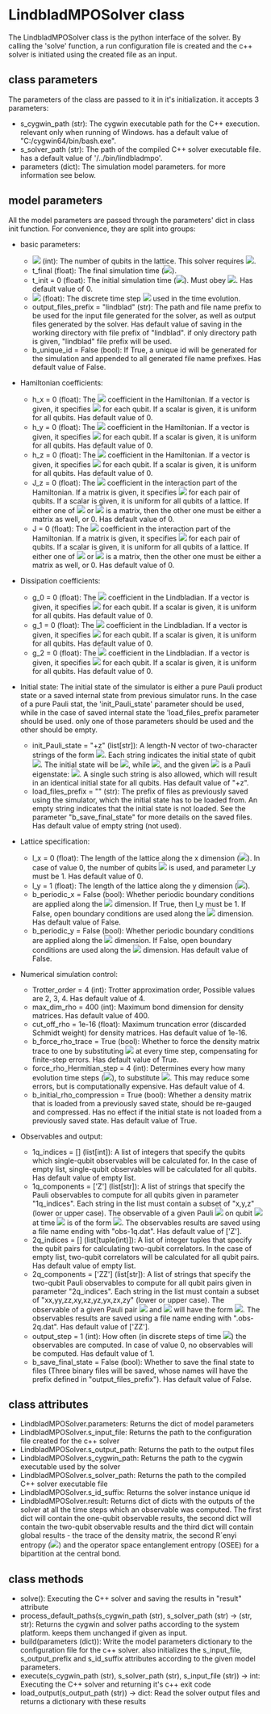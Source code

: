 # LindbladMPOSolver class

The LindbladMPOSolver class is the python interface of the solver. By calling the 'solve' function, a run configuration file is created and the c++ solver is initiated using the created file as an input.

## class parameters

The parameters of the class are passed to it in it's initialization. it accepts 3 parameters:

* s_cygwin_path (str): The cygwin executable path for the C++ execution. relevant only when running of Windows. has a default value of "C:/cygwin64/bin/bash.exe".
* s_solver_path (str): The path of the compiled C++ solver executable file. has a default value of '/../bin/lindbladmpo'.
* parameters (dict): The simulation model parameters. for more information see below.

## model parameters

All the model parameters are passed through the parameters' dict in class init function. For convenience, they are split into groups:

* basic parameters:
    * <img src="https://render.githubusercontent.com/render/math?math=N"> (int): The number of qubits in the lattice. This solver requires <img src="https://render.githubusercontent.com/render/math?math=N >2">.
    * t_final (float): The final simulation time (<img src="https://render.githubusercontent.com/render/math?math=t_f">).
    * t_init = 0 (float): The initial simulation time (<img src="https://render.githubusercontent.com/render/math?math=t_0">). Must obey <img src="https://render.githubusercontent.com/render/math?math=t_0 \le t_f">. Has default value of 0.
    * <img src="https://render.githubusercontent.com/render/math?math=tau"> (float): The discrete time step <img src="https://render.githubusercontent.com/render/math?math=tau"> used in the time evolution.
    * output_files_prefix = "lindblad" (str): The path and file name prefix to be used for the input file generated for the solver, as well as output files generated by the solver. Has default value of saving in the working directory with file prefix of "lindblad". if only directory path is given, "lindblad" file prefix will be used.
    * b_unique_id = False (bool): If True, a unique id will be generated for the simulation and appended to all generated file name prefixes. Has default value of False.
* Hamiltonian coefficients:
    * h_x = 0 (float): The <img src="https://render.githubusercontent.com/render/math?math=h_{x,i}"> coefficient in the Hamiltonian. If a vector is given, it specifies <img src="https://render.githubusercontent.com/render/math?math=h_{x,i}"> for each qubit. If a scalar is given, it is uniform for all qubits. Has default value of 0.
    * h_y = 0 (float): The <img src="https://render.githubusercontent.com/render/math?math=h_{y,i}"> coefficient in the Hamiltonian. If a vector is given, it specifies <img src="https://render.githubusercontent.com/render/math?math=h_{y,i}"> for each qubit. If a scalar is given, it is uniform for all qubits. Has default value of 0.
    * h_z = 0 (float): The <img src="https://render.githubusercontent.com/render/math?math=h_{z,i}"> coefficient in the Hamiltonian. If a vector is given, it specifies <img src="https://render.githubusercontent.com/render/math?math=h_{z,i}"> for each qubit. If a scalar is given, it is uniform for all qubits. Has default value of 0.
    * J_z = 0 (float): The <img src="https://render.githubusercontent.com/render/math?math=J^z_{ij}"> coefficient in the interaction part of the Hamiltonian. If a matrix is given, it specifies <img src="https://render.githubusercontent.com/render/math?math=J^z_{ij}"> for each pair of qubits. If a scalar is given, it is uniform for all qubits of a lattice. If either one of <img src="https://render.githubusercontent.com/render/math?math=J"> or <img src="https://render.githubusercontent.com/render/math?math=J_z"> is a matrix, then the other one must be either a matrix as well, or 0. Has default value of 0.
    * J = 0 (float): The <img src="https://render.githubusercontent.com/render/math?math=J_{ij}"> coefficient in the interaction part of the Hamiltonian. If a matrix is given, it specifies <img src="https://render.githubusercontent.com/render/math?math=J_{ij}"> for each pair of qubits. If a scalar is given, it is uniform for all qubits of a lattice. If either one of <img src="https://render.githubusercontent.com/render/math?math=J"> or <img src="https://render.githubusercontent.com/render/math?math=J_z"> is a matrix, then the other one must be either a matrix as well, or 0. Has default value of 0.
* Dissipation coefficients:
    * g_0 = 0 (float): The <img src="https://render.githubusercontent.com/render/math?math=g_{0,i}"> coefficient in the Lindbladian. If a vector is given, it specifies <img src="https://render.githubusercontent.com/render/math?math=g_{0,i}"> for each qubit. If a scalar is given, it is uniform for all qubits. Has default value of 0.
    * g_1 = 0 (float): The <img src="https://render.githubusercontent.com/render/math?math=g_{1,i}"> coefficient in the Lindbladian. If a vector is given, it specifies <img src="https://render.githubusercontent.com/render/math?math=g_{1,i}"> for each qubit. If a scalar is given, it is uniform for all qubits. Has default value of 0.
    * g_2 = 0 (float): The <img src="https://render.githubusercontent.com/render/math?math=g_{2,i}"> coefficient in the Lindbladian. If a vector is given, it specifies <img src="https://render.githubusercontent.com/render/math?math=g_{2,i}"> for each qubit. If a scalar is given, it is uniform for all qubits. Has default value of 0.
* Initial state:
    The initial state of the simulator is either a pure Pauli product state or a saved internal state from previous simulator runs.
    In the case of a pure Pauli stat, the 'init_Pauli_state' parameter should be used, while in the case of saved internal state the 'load_files_prefix parameter should be used. only one of those parameters should be used and the other should be empty.

    * init_Pauli_state = "+z" (list[str]): A length-N vector of two-character strings of the form <img src="https://render.githubusercontent.com/render/math?math=\pm a">. Each string indicates the initial state of qubit <img src="https://render.githubusercontent.com/render/math?math=i">. The initial state will be <img src="https://render.githubusercontent.com/render/math?math=\rho(t_0) = \left|\psi_0\rangle\langle \psi_0\right|">, while <img src="https://render.githubusercontent.com/render/math?math=\left|\psi_0\rangle = \prod_i \right|\pm a_i\rangle">, and the given <img src="https://render.githubusercontent.com/render/math?math=\pm a"> is a Pauli eigenstate: <img src="https://render.githubusercontent.com/render/math?math=\sigma_i^a\left|\pm a_i\rangle = \pm \right|\pm a_i\rangle">. A single such string is also allowed, which will result in an identical initial state for all qubits. Has default value of "+z".
    * load_files_prefix = "" (str): The prefix of files as previously saved using the simulator, which the initial state has to be loaded from. An empty string indicates that the initial state is not loaded. See the parameter "b_save_final_state" for more details on the saved files. Has default value of empty string (not used).
* Lattice specification:
    * l_x = 0 (float): The length of the lattice along the x dimension (<img src="https://render.githubusercontent.com/render/math?math=l_x">). In case of value 0, the number of qubits <img src="https://render.githubusercontent.com/render/math?math=N"> is used, and parameter l_y must be 1. Has default value of 0.
    * l_y = 1 (float): The length of the lattice along the y dimension (<img src="https://render.githubusercontent.com/render/math?math=l_y">).
    * b_periodic_x = False (bool): Whether periodic boundary conditions are applied along the <img src="https://render.githubusercontent.com/render/math?math=x"> dimension. If True, then l_y must be 1. If False, open boundary conditions are used along the <img src="https://render.githubusercontent.com/render/math?math=x"> dimension. Has default value of False.
    * b_periodic_y = False (bool): Whether periodic boundary conditions are applied along the <img src="https://render.githubusercontent.com/render/math?math=y"> dimension. If False, open boundary conditions are used along the <img src="https://render.githubusercontent.com/render/math?math=y"> dimension. Has default value of False.
* Numerical simulation control:
    * Trotter_order = 4 (int): Trotter approximation order, Possible values are 2, 3, 4. Has default value of 4.
    * max_dim_rho = 400 (int): Maximum bond dimension for density matrices. Has default value of 400.
    * cut_off_rho = 1e-16 (float): Maximum truncation error (discarded Schmidt weight) for density matrices. Has default value of 1e-16.
    * b_force_rho_trace = True (bool): Whether to force the density matrix trace to one by substituting <img src="https://render.githubusercontent.com/render/math?math=\rho \to\rho/ {\rm tr}\{\rho\}"> at every time step, compensating for finite-step errors. Has default value of True.
    * force_rho_Hermitian_step = 4 (int): Determines every how many evolution time steps (<img src="https://render.githubusercontent.com/render/math?math=\tau">), to substitute <img src="https://render.githubusercontent.com/render/math?math=\rho \to (\rho + \rho^\dagger)/2">. This may reduce some errors, but is computationally expensive. Has default value of 4.
    * b_initial_rho_compression = True (bool): Whether a density matrix that is loaded from a previously saved state, should be re-gauged and compressed. Has no effect if the initial state is not loaded from a previously saved state. Has default value of True.
* Observables and output:
    * 1q_indices = [] (list[int]): A list of integers that specify the qubits which single-qubit observables will be calculated for. In the case of empty list, single-qubit observables will be calculated for all qubits. Has default value of empty list.
    * 1q_components = ['Z'] (list[str]): A list of strings that specify the Pauli observables to compute for all qubits given in parameter "1q_indices". Each string in the list must contain a subset of "x,y,z" (lower or upper case). The observable of a given Pauli <img src="https://render.githubusercontent.com/render/math?math=\sigma^a"> on qubit <img src="https://render.githubusercontent.com/render/math?math=i"> at time <img src="https://render.githubusercontent.com/render/math?math=t_k"> is of the form <img src="https://render.githubusercontent.com/render/math?math=\langle\sigma_i^a(t_k)\rangle">. The observables results are saved using a file name ending with "obs-1q.dat". Has default value of ['Z'].
    * 2q_indices = [] (list[tuple(int)]): A list of integer tuples that specify the qubit pairs for calculating two-qubit correlators. In the case of empty list, two-qubit correlators will  be calculated for all qubit pairs. Has default value of empty list.
    * 2q_components = ['ZZ'] (list[str]): A list of strings that specify the two-qubit Pauli observables to compute for all qubit pairs given in parameter "2q_indices". Each string in the list must contain a subset of "xx,yy,zz,xy,xz,yz,yx,zx,zy" (lower or upper case). The observable of a given Pauli pair <img src="https://render.githubusercontent.com/render/math?math=\sigma^a"> and <img src="https://render.githubusercontent.com/render/math?math=\sigma^b"> will have the form <img src="https://render.githubusercontent.com/render/math?math=\left\langle \sigma_{i}^a(t_k) \sigma_{j}^b(t_k) \right\rangle">.  The observables results are saved using a file name ending with ".obs-2q.dat". Has default value of ['ZZ'].
    * output_step = 1 (int): How often (in discrete steps of time <img src="https://render.githubusercontent.com/render/math?math=\tau">) the observables are computed. In case of value 0, no observables will be computed. Has default value of 1.
    * b_save_final_state = False (bool): Whether to save the final state to files (Three binary files will be saved, whose names will have the prefix defined in "output_files_prefix"). Has default value of False.

## class attributes

* LindbladMPOSolver.parameters: Returns the dict of model parameters
* LindbladMPOSolver.s_input_file: Returns the path to the configuration file created for the c++ solver
* LindbladMPOSolver.s_output_path: Returns the path to the output files
* LindbladMPOSolver.s_cygwin_path: Returns the path to the cygwin executable used by the solver
* LindbladMPOSolver.s_solver_path: Returns the path to the compiled C++ solver executable file
* LindbladMPOSolver.s_id_suffix: Returns the solver instance unique id
* LindbladMPOSolver.result: Returns dict of dicts with the outputs of the solver at all the time steps which an observable was computed. The first dict will contain the one-qubit observable results, the second dict will contain the two-qubit observable results and the third dict will contain global results - the trace of the density matrix, the second R´enyi entropy (<img src="https://render.githubusercontent.com/render/math?math=-\ln{(\rm tr }\{\rho^2)\}">) and the operator space entanglement entropy (OSEE) for a bipartition at the central bond.

## class methods

* solve(): Executing the C++ solver and saving the results in "result" attribute
* process_default_paths(s_cygwin_path (str), s_solver_path (str) -> (str, str): Returns the cygwin and solver paths according to the system platform. keeps them unchanged if given as input.
* build(parameters (dict)): Write the model parameters dictionary to the configuration file for the c++ solver. also initializes the s_input_file, s_output_prefix and s_id_suffix attributes according to the given model parameters.
* execute(s_cygwin_path (str), s_solver_path (str), s_input_file (str)) -> int: Executing the C++ solver and returning it's c++ exit code
* load_output(s_output_path (str)) -> dict: Read the solver output files and returns a dictionary with these results